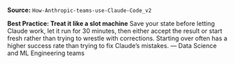 **Source:** `How-Anthropic-teams-use-Claude-Code_v2`

**Best Practice: Treat it like a slot machine**
Save your state before letting Claude work, let it run for 30 minutes, then either accept the result or start fresh rather than trying to wrestle with corrections. Starting over often has a higher success rate than trying to fix Claude’s mistakes. — Data Science and ML Engineering teams
